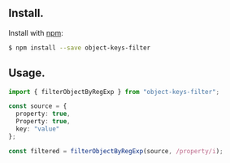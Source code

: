 ## Install.

Install with [npm](https://www.npmjs.com/):
```sh
$ npm install --save object-keys-filter
```

## Usage.

```ts
import { filterObjectByRegExp } from "object-keys-filter";

const source = {
  property: true,
  Property: true,
  key: "value"
};

const filtered = filterObjectByRegExp(source, /property/i);
```
